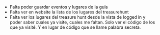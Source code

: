 - Falta poder guardar eventos y lugares de la guía
- Falta ver en website la lista de los lugares del treasurehunt
- Falta ver los lugares del treasure hunt desde la vista de logged in y poder saber cuales ya visite, cuales me faltan. Solo ver el código de los que ya visité. Y en lugar de código que se llame palabra secreta.
